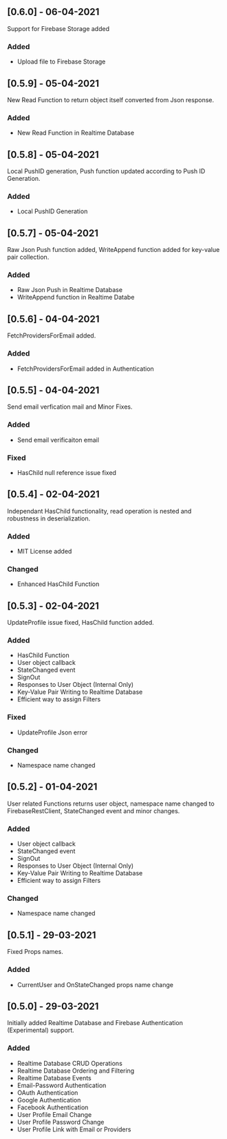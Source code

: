 ## [0.6.0] - 06-04-2021

Support for Firebase Storage added

### Added
- Upload file to Firebase Storage

## [0.5.9] - 05-04-2021

New Read Function to return object itself converted from Json response. 

### Added
- New Read Function in Realtime Database

## [0.5.8] - 05-04-2021

Local PushID generation, Push function updated according to Push ID Generation.

### Added 
- Local PushID Generation

## [0.5.7] - 05-04-2021

Raw Json Push function added, WriteAppend function added for key-value pair collection.

### Added
- Raw Json Push in Realtime Database
- WriteAppend function in Realtime Databe

## [0.5.6] - 04-04-2021

FetchProvidersForEmail added. 

### Added
- FetchProvidersForEmail added in Authentication

## [0.5.5] - 04-04-2021

Send email verfication mail and Minor Fixes. 

### Added
- Send email verificaiton email

### Fixed 
- HasChild null reference issue fixed

## [0.5.4] - 02-04-2021

Independant HasChild functionality, read operation is nested and robustness in deserialization.

### Added
- MIT License added

### Changed
- Enhanced HasChild Function 

## [0.5.3] - 02-04-2021

UpdateProfile issue fixed, HasChild function added. 

### Added
- HasChild Function
- User object callback
- StateChanged event
- SignOut
- Responses to User Object (Internal Only)
- Key-Value Pair Writing to Realtime Database
- Efficient way to assign Filters

### Fixed 
- UpdateProfile Json error

### Changed
- Namespace name changed


## [0.5.2] - 01-04-2021
  
User related Functions returns user object, namespace name changed to FirebaseRestClient, StateChanged event and minor changes.

### Added
- User object callback
- StateChanged event
- SignOut
- Responses to User Object (Internal Only)
- Key-Value Pair Writing to Realtime Database
- Efficient way to assign Filters

### Changed
- Namespace name changed


## [0.5.1] - 29-03-2021
  
Fixed Props names.

### Added
- CurrentUser and OnStateChanged props name change


## [0.5.0] - 29-03-2021
  
Initially added Realtime Database and Firebase Authentication (Experimental) support. 

### Added
- Realtime Database CRUD Operations
- Realtime Database Ordering and Filtering
- Realtime Database Events
- Email-Password Authentication
- OAuth Authentication 
- Google Authentication
- Facebook Authentication
- User Profile Email Change
- User Profile Password Change
- User Profile Link with Email or Providers

